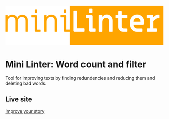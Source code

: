 ![Mini-Linter Logo](src/images/minilinter-logo.svg)

# Mini Linter: Word count and filter

Tool for improving texts by finding redundencies and reducing them and deleting bad words.

## Live site

[Improve your story](https://improve-your-story.netlify.app/)